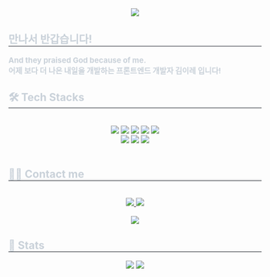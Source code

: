 <div align= "center">
    <img src="https://capsule-render.vercel.app/api?type=waving&color=4b6f49&margin=0%height=240&text=Nice%20to%20meet%20you!&animation=blinking&fontColor=fffdc7&fontSize=60" />
    </div>
    <div style="text-align: left;"> 
    <h2 style="border-bottom: 1px solid #21262d; color: #c9d1d9;"> 만나서 반갑습니다!  </h2>  
    <div style="font-weight: 700; font-size: 15px; text-align: left; color: #c9d1d9;"> And they praised God because of me.</li><br>
    </li>어제 보다 더 나은 내일을 개발하는 프론트엔드 개발자 김이레 입니다! </div> 
    </div>
    <div style="text-align: left;">
    <h2 style="border-bottom: 1px solid #21262d; color: #c9d1d9;"> 🛠️ Tech Stacks </h2> <br> 
    <div  align= "center"> <img src="https://img.shields.io/badge/C-A8B9CC?style=flat-square&logo=C&logoColor=white">
          <img src="https://img.shields.io/badge/CSS3-1572B6?style=flat-square&logo=CSS3&logoColor=white">
          <img src="https://img.shields.io/badge/Figma-F24E1E?style=flat-square&logo=Figma&logoColor=white">
          <img src="https://img.shields.io/badge/HTML5-E34F26?style=flat-square&logo=HTML5&logoColor=white">
          <img src="https://img.shields.io/badge/Java-007396?style=flat-square&logo=Java&logoColor=white">
          <br/><img src="https://img.shields.io/badge/Javascript-F7DF1E?style=flat-square&logo=Javascript&logoColor=white">
          <img src="https://img.shields.io/badge/MySQL-4479A1?style=flat-square&logo=MySQL&logoColor=white">
          <img src="https://img.shields.io/badge/Python-3776AB?style=flat-square&logo=Python&logoColor=white">
          </div>
        <br>
    </div>
    <div style="text-align: left;">
    <h2 style="border-bottom: 1px solid #21262d; color: #c9d1d9;"> 🧑‍💻 Contact me </h2> <br> 
    <div align= "center"> <a href= https://www.instagram.com/el_.roi773/> <img src="https://img.shields.io/badge/Instagram-E4405F?style=flat-square&logo=Instagram&logoColor=white&link= https://www.instagram.com/el_.roi773/"> </a>
         <a href=mailto:s2457@e-mirim.hs.kr> <img src="https://img.shields.io/badge/Gmail-EA4335?style=flat-square&logo=Gmail&logoColor=white&link=mailto:s2457@e-mirim.hs.kr"> </a>
          </div>  <br> 
    <div align= "center"> <a href="https://hits.seeyoufarm.com"> <img src="https://hits.seeyoufarm.com/api/count/incr/badge.svg?url=https%3A%2F%2Fgithub.com%2Felroi773%2F&count_bg=%23000000&title_bg=%23000000&icon=github.svg&icon_color=%23FFFFFF&title=GitHub&edge_flat=false"/></a>
       </div> 
    </div>
    <div style="text-align: left;"> 
    <h2 style="border-bottom: 1px solid #21262d; color: #c9d1d9;"> 🏅 Stats </h2> <div align= "center"> <img src="https://github-readme-stats.vercel.app/api?username=elroi773&bg_color=180,fffdc7,00000000&title_color=545e3b&text_color=545e3b"
         /> <img src="https://github-readme-stats.vercel.app/api/top-langs/?username=elroi773&layout=compact&bg_color=180,fffdc7,00000000&title_color=545e3b&text_color=545e3b"
           /> </div> 
    </div>
<br>

